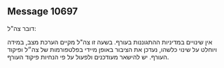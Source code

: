 ## Message 10697

דובר צה"ל:

אין שינויים במדיניות ההתגוננות בעורף. בשעה זו צה"ל מקיים הערכת מצב, במידה ויוחלט על שינוי כלשהו, נעדכן את הציבור באופן מיידי בפלטפורמות של צה״ל ופיקוד העורף. יש להישאר מעודכנים ולפעול על פי הנחיות פיקוד העורף.

